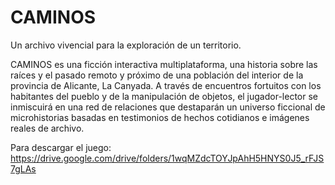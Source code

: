 # CAMINOS
Un archivo vivencial para la exploración de un territorio.

CAMINOS es una ficción interactiva multiplataforma, una historia sobre las raíces y el pasado remoto y próximo de una población del interior de la provincia de Alicante, La Canyada. A través de encuentros fortuitos con los habitantes del pueblo y de la manipulación de objetos, el jugador-lector se inmiscuirá en una red de relaciones que destaparán un universo ficcional de microhistorias basadas en testimonios de hechos cotidianos e imágenes reales de archivo.

Para descargar el juego: https://drive.google.com/drive/folders/1wqMZdcTOYJpAhH5HNYS0J5_rFJS7gLAs
